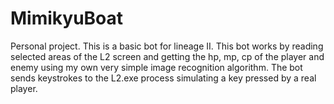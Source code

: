 # MimikyuBoat
Personal project. This is a basic bot for lineage II. This bot works by reading selected areas of the L2 screen and getting the hp, mp, cp of the player and enemy using my own very simple image recognition algorithm. The bot sends keystrokes to the L2.exe process simulating a key pressed by a real player.
